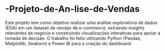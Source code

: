 # -Projeto-de-An-lise-de-Vendas
Este projeto tem como objetivo realizar uma análise exploratória de dados (EDA) em um dataset de vendas de e-commerce, extraindo insights relevantes de negócio e construindo visualizações interativas para apoiar a tomada de decisão. O trabalho foi feito utilizando Python (Pandas, Matplotlib, Seaborn) e Power BI para a criação do dashboard.

